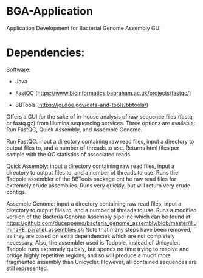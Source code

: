 # BGA-Application
Application Development for Bacterial Genome Assembly GUI

# Dependencies:

Software:
- Java

- FastQC (https://www.bioinformatics.babraham.ac.uk/projects/fastqc/)

- BBTools (https://jgi.doe.gov/data-and-tools/bbtools/)

Offers a GUI for the sake of in-house analysis of raw sequence files (fastq or fastq.gz) from Illumina sequencing services. Three
options are available: Run FastQC, Quick Assembly, and Assemble Genome. 

Run FastQC: input a directory containing raw read files, input a directory to output files to, and a number of threads to use.
Returns html files per sample with the QC statistics of associated reads. 

Quick Assembly: input a directory containing raw read files, input a directory to output files to, and a number of threads to use. 
Runs the Tadpole assembler of the BBTools package ont he raw read files for extremely crude assemblies. Runs very quickly, but 
will return very crude contigs. 

Assemble Genome: input a directory containing raw read files, input a directory to output files to, and a number of threads to use. 
Runs a modified version of the Bacteria Genome Assembly pipeline which can be found at: 
https://github.com/duceppemo/bacteria_genome_assembly/blob/master/illuminaPE_parallel_assemblies.sh
Note that many steps have been removed, as they are based on extra dependencies which are not completely necessary. Also, 
the assembler used is Tadpole, instead of Unicycler. Tadpole runs extremely quickly, but spends no time trying to resolve and
bridge highly repetitive regions, and so will produce a much more fragmented assembly than Unicycler. However, all contained
sequences are still represented. 
